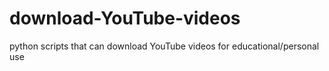 # download-YouTube-videos
python scripts that can download YouTube videos for educational/personal use
